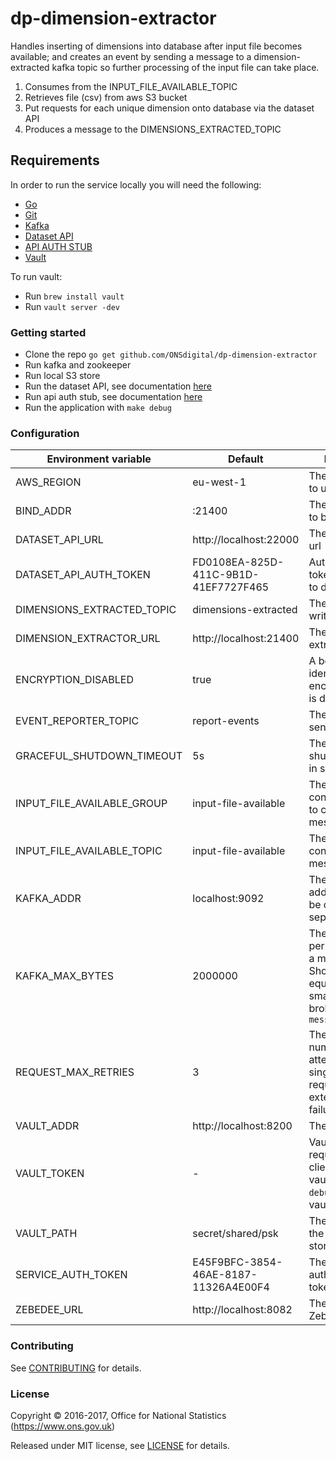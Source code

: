dp-dimension-extractor
================

Handles inserting of dimensions into database after input file becomes available;
and creates an event by sending a message to a dimension-extracted kafka topic so further processing of the input file can take place.

1. Consumes from the INPUT_FILE_AVAILABLE_TOPIC
2. Retrieves file (csv) from aws S3 bucket
3. Put requests for each unique dimension onto database via the dataset API
4. Produces a message to the DIMENSIONS_EXTRACTED_TOPIC

Requirements
-----------------
In order to run the service locally you will need the following:

- [Go](https://golang.org/doc/install)
- [Git](https://git-scm.com/downloads)
- [Kafka](https://kafka.apache.org/)
- [Dataset API](https://github.com/ONSdigital/dp-dataset-api)
- [API AUTH STUB](https://github.com/ONSdigital/dp-auth-api-stub)
- [Vault](https://www.vaultproject.io/)

To run vault:

- Run `brew install vault`
- Run `vault server -dev`

### Getting started

* Clone the repo `go get github.com/ONSdigital/dp-dimension-extractor`
* Run kafka and zookeeper
* Run local S3 store
* Run the dataset API, see documentation [here](https://github.com/ONSdigital/dp-dataset-api)
* Run api auth stub, see documentation [here](https://github.com/ONSdigital/dp-auth-api-stub)
* Run the application with `make debug`

### Configuration

| Environment variable         | Default                               | Description
| ---------------------------- | ------------------------------------- | ----------------------------------------------------
| AWS_REGION                   | eu-west-1                             | The AWS region to use
| BIND_ADDR                    | :21400                                | The host and port to bind to
| DATASET_API_URL              | http://localhost:22000                | The dataset API url
| DATASET_API_AUTH_TOKEN       | FD0108EA-825D-411C-9B1D-41EF7727F465  | Authentication token for access to dataset API
| DIMENSIONS_EXTRACTED_TOPIC   | dimensions-extracted                  | The kafka topic to write messages to
| DIMENSION_EXTRACTOR_URL      | http://localhost:21400                | The dimension extractor url
| ENCRYPTION_DISABLED          | true                                  | A boolean flag to identify if encryption of files is disabled or not
| EVENT_REPORTER_TOPIC         | report-events                         | The kafka topic to send errors to
| GRACEFUL_SHUTDOWN_TIMEOUT    | 5s                                    | The graceful shutdown timeout in seconds
| INPUT_FILE_AVAILABLE_GROUP   | input-file-available                  | The kafka consumer group to consume messages from
| INPUT_FILE_AVAILABLE_TOPIC   | input-file-available                  | The kafka topic to consume messages from
| KAFKA_ADDR                   | localhost:9092                        | The kafka broker addresses (can be comma separated)
| KAFKA_MAX_BYTES              | 2000000                               | The maximum permitted size of a message. Should be set equal to or smaller than the broker's `message.max.bytes`
| REQUEST_MAX_RETRIES          | 3                                     | The maximum number of attempts for a single http request due to external service failure"
| VAULT_ADDR                   | http://localhost:8200                 | The vault address
| VAULT_TOKEN                  | -                                     | Vault token required for the client to talk to vault. (Use `make debug` to create a vault token)
| VAULT_PATH                   | secret/shared/psk                     | The path where the psks will be stored in for vault
| SERVICE_AUTH_TOKEN           | E45F9BFC-3854-46AE-8187-11326A4E00F4 | The service authorization token
| ZEBEDEE_URL                  | http://localhost:8082                | The host name for Zebedee

### Contributing

See [CONTRIBUTING](CONTRIBUTING.md) for details.

### License

Copyright © 2016-2017, Office for National Statistics (https://www.ons.gov.uk)

Released under MIT license, see [LICENSE](LICENSE.md) for details.
